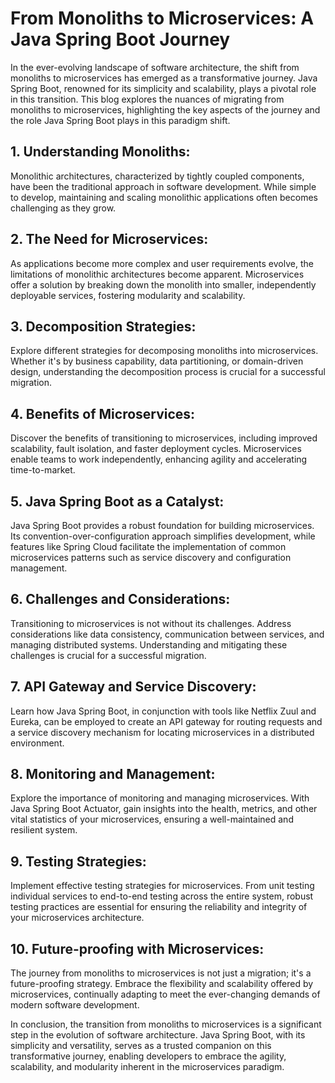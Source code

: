 # From Monoliths to Microservices: A Java Spring Boot Journey

In the ever-evolving landscape of software architecture, the shift from monoliths to microservices has emerged as a transformative journey. Java Spring Boot, renowned for its simplicity and scalability, plays a pivotal role in this transition. This blog explores the nuances of migrating from monoliths to microservices, highlighting the key aspects of the journey and the role Java Spring Boot plays in this paradigm shift.


## 1. Understanding Monoliths:

Monolithic architectures, characterized by tightly coupled components, have been the traditional approach in software development. While simple to develop, maintaining and scaling monolithic applications often becomes challenging as they grow.

## 2. The Need for Microservices:
As applications become more complex and user requirements evolve, the limitations of monolithic architectures become apparent. Microservices offer a solution by breaking down the monolith into smaller, independently deployable services, fostering modularity and scalability.

## 3. Decomposition Strategies:

Explore different strategies for decomposing monoliths into microservices. Whether it's by business capability, data partitioning, or domain-driven design, understanding the decomposition process is crucial for a successful migration.

## 4. Benefits of Microservices:

Discover the benefits of transitioning to microservices, including improved scalability, fault isolation, and faster deployment cycles. Microservices enable teams to work independently, enhancing agility and accelerating time-to-market.

## 5. Java Spring Boot as a Catalyst:

Java Spring Boot provides a robust foundation for building microservices. Its convention-over-configuration approach simplifies development, while features like Spring Cloud facilitate the implementation of common microservices patterns such as service discovery and configuration management.

## 6. Challenges and Considerations:

Transitioning to microservices is not without its challenges. Address considerations like data consistency, communication between services, and managing distributed systems. Understanding and mitigating these challenges is crucial for a successful migration.

## 7. API Gateway and Service Discovery:

Learn how Java Spring Boot, in conjunction with tools like Netflix Zuul and Eureka, can be employed to create an API gateway for routing requests and a service discovery mechanism for locating microservices in a distributed environment.

## 8. Monitoring and Management:

Explore the importance of monitoring and managing microservices. With Java Spring Boot Actuator, gain insights into the health, metrics, and other vital statistics of your microservices, ensuring a well-maintained and resilient system.

## 9. Testing Strategies:

Implement effective testing strategies for microservices. From unit testing individual services to end-to-end testing across the entire system, robust testing practices are essential for ensuring the reliability and integrity of your microservices architecture.

## 10. Future-proofing with Microservices:

The journey from monoliths to microservices is not just a migration; it's a future-proofing strategy. Embrace the flexibility and scalability offered by microservices, continually adapting to meet the ever-changing demands of modern software development.

In conclusion, the transition from monoliths to microservices is a significant step in the evolution of software architecture. Java Spring Boot, with its simplicity and versatility, serves as a trusted companion on this transformative journey, enabling developers to embrace the agility, scalability, and modularity inherent in the microservices paradigm.
